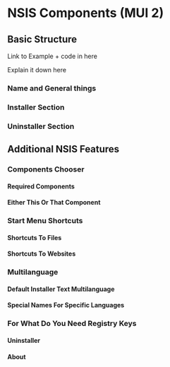 # NSIS Components (MUI 2)

## Basic Structure

Link to Example + code in here

Explain it down here

### Name and General things

### Installer Section

### Uninstaller Section

## Additional NSIS Features

### Components Chooser

#### Required Components

#### Either This Or That Component

### Start Menu Shortcuts

#### Shortcuts To Files

#### Shortcuts To Websites

### Multilanguage

#### Default Installer Text Multilanguage

#### Special Names For Specific Languages

### For What Do You Need Registry Keys

#### Uninstaller

#### About